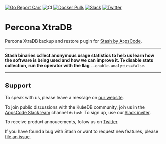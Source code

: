 [![Go Report Card](https://goreportcard.com/badge/stash.appscode.dev/percona-xtradb)](https://goreportcard.com/report/stash.appscode.dev/percona-xtradb)
![CI](https://github.com/stashed/percona-xtradb/workflows/CI/badge.svg)
[![Docker Pulls](https://img.shields.io/docker/pulls/stashed/stash-percona-xtradb.svg)](https://hub.docker.com/r/stashed/stash-percona-xtradb/)
[![Slack](https://slack.appscode.com/badge.svg)](https://slack.appscode.com)
[![Twitter](https://img.shields.io/twitter/follow/kubestash.svg?style=social&logo=twitter&label=Follow)](https://twitter.com/intent/follow?screen_name=KubeStash)

# Percona XtraDB
Percona XtraDB backup and restore plugin for [Stash by AppsCode](https://stash.run).

---

**Stash binaries collect anonymous usage statistics to help us learn how the software is being used and how we can improve it. To disable stats collection, run the operator with the flag** `--enable-analytics=false`.

---

## Support

To speak with us, please leave a message on [our website](https://appscode.com/contact/).

To join public discussions with the KubeDB community, join us in the [AppsCode Slack team](https://appscode.slack.com/messages/C8NCX6N23/details/) channel `#stash`. To sign up, use our [Slack inviter](https://slack.appscode.com/).

To receive product annoucements, follow us on [Twitter](https://twitter.com/KubeStash).

If you have found a bug with Stash or want to request new features, please [file an issue](https://github.com/stashed/project/issues/new).

